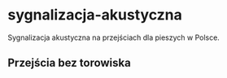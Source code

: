 # sygnalizacja-akustyczna

Sygnalizacja akustyczna na przejściach dla pieszych w Polsce.

## Przejścia bez torowiska

<audio src="https://github.com/rotnicki/sygnalizacja-akustyczna/blob/master/dzwieki/bez-torowiska/bez-torowiska-zielone-ciagle.mp3" />
